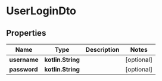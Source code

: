 
# UserLoginDto

## Properties
Name | Type | Description | Notes
------------ | ------------- | ------------- | -------------
**username** | **kotlin.String** |  |  [optional]
**password** | **kotlin.String** |  |  [optional]



